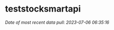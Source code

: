 
<!-- README.md is generated from README.Rmd. Please edit that file -->

# teststocksmartapi

*Date of most recent data pull: 2023-07-06 06:35:16*
